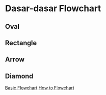 # Dasar-dasar Flowchart

## Oval

## Rectangle

## Arrow

## Diamond

[Basic Flowchart](http://www.breezetree.com/flow-charts/flowchart.htm)
[How to Flowchart](https://www.gliffy.com/blog/how-to-flowchart-basic-symbols-part-1-of-3)